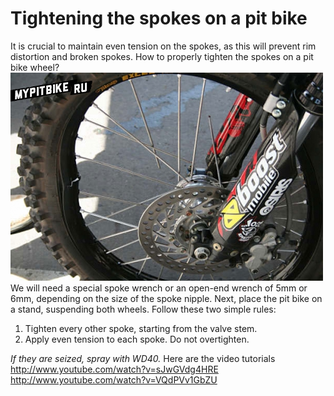# Tightening the spokes on a pit bike

It is crucial to maintain even tension on the spokes, as this will prevent rim distortion and broken spokes. How to properly tighten the spokes on a pit bike wheel? ![Tightening the spokes on a pit bike wheel](../../static/img/b62f2135a0.jpg "Tightening the spokes on a pit bike wheel") We will need a special spoke wrench or an open-end wrench of 5mm or 6mm, depending on the size of the spoke nipple. Next, place the pit bike on a stand, suspending both wheels. Follow these two simple rules:

1. Tighten every other spoke, starting from the valve stem.
2. Apply even tension to each spoke. Do not overtighten.

*If they are seized, spray with WD40.* Here are the video tutorials http://www.youtube.com/watch?v=sJwGVdg4HRE http://www.youtube.com/watch?v=VQdPVv1GbZU